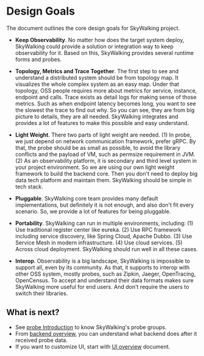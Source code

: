 # Design Goals
The document outlines the core design goals for SkyWalking project.

- **Keep Observability**. No matter how does the target system deploy, SkyWalking could provide a solution or 
integration way to keep observability for it. Based on this, SkyWalking provides several runtime forms and probes.

- **Topology, Metrics and Trace Together**. The first step to see and understand a distributed system should be 
from topology map. It visualizes the whole complex system as an easy map. Under that topology, OSS people requires
more about metrics for service, instance, endpoint and calls. Trace exists as detail logs for making sense of those metrics.
Such as when endpoint latency becomes long, you want to see the slowest the trace to find out why. So you can see,
they are from big picture to details, they are all needed. SkyWalking integrates and provides a lot of features to
make this possible and easy understand.

- **Light Weight**. There two parts of light weight are needed. (1) In probe, we just depend on network
communication framework, prefer gRPC. By that, the probe should be as small as possible, to avoid the library
conflicts and the payload of VM, such as permsize requirement in JVM.
(2) As an observability platform, it is secondary and third level system in your project environment.
So we are using our own light weight framework to build the backend core. Then you don't need to 
deploy big data tech platform and maintain them. SkyWalking should be simple in tech stack.

- **Pluggable**. SkyWalking core team provides many default implementations, but definitely it is not enough,
and also don't fit every scenario. So, we provide a lot of features for being pluggable. 

- **Portability**.  SkyWalking can run in multiple environments, including: 
(1) Use traditional register center like eureka.
(2) Use RPC framework including service discovery, like Spring Cloud, Apache Dubbo.
(3) Use Service Mesh in modern infrastructure.
(4) Use cloud services.
(5) Across cloud deployment. 
SkyWalking should run well in all these cases.

- **Interop**. Observability is a big landscape, SkyWalking is impossible to support all, even by its community.
As that, it supports to interop with other OSS system, mostly probes, such as Zipkin, Jaeger, OpenTracing, OpenCensus.
To accept and understand their data formats makes sure SkyWalking more useful for end users. And don't require
the users to switch their libraries.


## What is next?
- See [probe Introduction](probe-introduction.md) to know SkyWalking's probe groups.
- From [backend overview](backend-overview.md), you can understand what backend does after it received probe data.
- If you want to customize UI, start with [UI overview](ui-overview.md) document. 